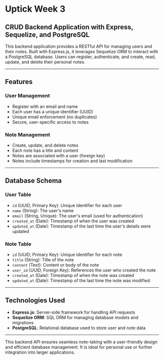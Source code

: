 # Uptick Week 3

## CRUD Backend Application with Express, Sequelize, and PostgreSQL

This backend application provides a RESTful API for managing users and their notes. Built with Express.js, it leverages Sequelize ORM to interact with a PostgreSQL database. Users can register, authenticate, and create, read, update, and delete their personal notes.

---

## Features

### User Management

- Register with an email and name
- Each user has a unique identifier (UUID)
- Unique email enforcement (no duplicates)
- Secure, user-specific access to notes

### Note Management

- Create, update, and delete notes
- Each note has a title and content
- Notes are associated with a user (foreign key)
- Notes include timestamps for creation and last modification

---

## Database Schema

### User Table

- `id` (UUID, Primary Key): Unique identifier for each user
- `name` (String): The user's name
- `email` (String, Unique): The user's email (used for authentication)
- `created_at` (Date): Timestamp of when the user was created
- `updated_at` (Date): Timestamp of the last time the user's details were updated

### Note Table

- `id` (UUID, Primary Key): Unique identifier for each note
- `title` (String): Title of the note
- `content` (Text): Content or body of the note
- `user_id` (UUID, Foreign Key): References the user who created the note
- `created_at` (Date): Timestamp of when the note was created
- `updated_at` (Date): Timestamp of the last time the note was modified

---

## Technologies Used

- **Express.js**: Server-side framework for handling API requests
- **Sequelize ORM**: SQL ORM for managing database models and migrations
- **PostgreSQL**: Relational database used to store user and note data

---

This backend API ensures seamless note-taking with a user-friendly design and efficient database management. It is ideal for personal use or further integration into larger applications.
